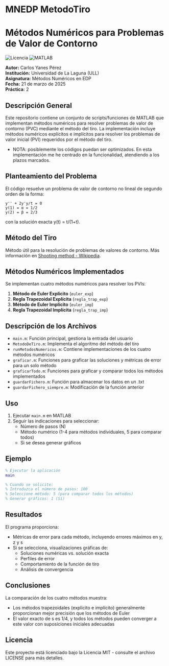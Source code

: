 # MNEDP MetodoTiro

# Métodos Numéricos para Problemas de Valor de Contorno

![Licencia](https://img.shields.io/badge/Licencia-MIT-blue.svg)
![MATLAB](https://img.shields.io/badge/MATLAB-R2024a-orange.svg)

**Autor:** Carlos Yanes Pérez  
**Institución:** Universidad de La Laguna (ULL)  
**Asignatura:** Métodos Numéricos en EDP  
**Fecha:** 21 de marzo de 2025  
**Práctica:** 2  

## Descripción General

Este repositorio contiene un conjunto de scripts/funciones de MATLAB que implementan métodos numéricos para resolver problemas de valor de contorno (PVC) mediante el método del tiro. La implementación incluye métodos numéricos explícitos e implícitos para resolver los problemas de valor inicial (PVI) requeridos por el método del tiro.

- NOTA: posiblemente los códigos puedan ser optimizados. En esta implementación me he centrado en la funcionalidad, atendiendo a los plazos marcados.

## Planteamiento del Problema

El código resuelve un problema de valor de contorno no lineal de segundo orden de la forma:

```
y'' + 2y'y/t = 0
y(1) = α = 1/2
y(2) = β = 2/3
```

con la solución exacta y(t) = t/(1+t).

## Método del Tiro

Método útil para la resolución de problemas de valores de contorno. Más información en [Shooting method - Wikipedia](https://en.wikipedia.org/wiki/Shooting_method).

## Métodos Numéricos Implementados

Se implementan cuatro métodos numéricos para resolver los PVIs:

1. **Método de Euler Explícito** (`euler_exp`)
2. **Regla Trapezoidal Explícita** (`regla_trap_exp`)
3. **Método de Euler Implícito** (`euler_imp`)
4. **Regla Trapezoidal Implícita** (`regla_trap_imp`)

## Descripción de los Archivos

- `main.m`: Función principal, gestiona la entrada del usuario
- `MetodoDeTiro.m`: Implementa el algoritmo del método del tiro
- `runMetodosNumericos.m`: Contiene implementaciones de los cuatro métodos numéricos
- `graficar.m`: Funciones para graficar las soluciones y métricas de error para un solo método
- `graficarTodo.m`: Funciones para graficar y comparar todos los métodos implementados
- `guardarFichero.m`: Función para almacenar los datos en un .txt
- `guardarFichero_siempre.m`: Modificación de la función anterior

## Uso

1. Ejecutar `main.m` en MATLAB
2. Seguir las indicaciones para seleccionar:
   - Número de pasos (N)
   - Método numérico (1-4 para métodos individuales, 5 para comparar todos)
   - Si se desea generar gráficos

## Ejemplo

```matlab
% Ejecutar la aplicación
main

% Cuando se solicite:
% Introduzca el número de pasos: 100
% Seleccione método: 5 (para comparar todos los métodos)
% Generar gráficos: 1 (Sí)
```

## Resultados

El programa proporciona:
- Métricas de error para cada método, incluyendo errores máximos en y, z y s
- Si se selecciona, visualizaciones gráficas de:
  - Soluciones numéricas vs. solución exacta
  - Perfiles de error
  - Comportamiento de la función de tiro
  - Análisis de convergencia

## Conclusiones

La comparación de los cuatro métodos muestra:
- Los métodos trapezoidales (explícito e implícito) generalmente proporcionan mejor precisión que los métodos de Euler
- El valor exacto de s es 1/4, y todos los métodos pueden converger a este valor con suposiciones iniciales adecuadas

## Licencia

Este proyecto está licenciado bajo la Licencia MIT - consulte el archivo LICENSE para más detalles.
